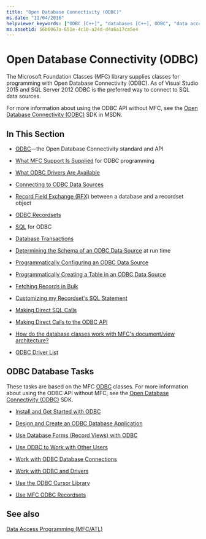 ```yaml
---
title: "Open Database Connectivity (ODBC)"
ms.date: "11/04/2016"
helpviewer_keywords: ["ODBC [C++]", "databases [C++], ODBC", "data access [C++], ODBC"]
ms.assetid: 56b6067a-651e-4c10-a24d-d4a6a17ca5e4
---
```

# Open Database Connectivity (ODBC)

The Microsoft Foundation Classes (MFC) library supplies classes for programming with Open Database Connectivity (ODBC). As of Visual Studio 2015 and SQL Server 2012 ODBC is the preferred way to connect to SQL data sources.

For more information about using the ODBC API without MFC, see the [Open Database Connectivity (ODBC)](/sql/odbc/microsoft-open-database-connectivity-odbc) SDK in MSDN.

## In This Section

- [ODBC](odbc-basics.md)—the Open Database Connectivity standard and API

- [What MFC Support Is Supplied](odbc-and-mfc.md) for ODBC programming

- [What ODBC Drivers Are Available](odbc-driver-list.md)

- [Connecting to ODBC Data Sources](data-source-managing-connections-odbc.md)

- [Record Field Exchange (RFX)](record-field-exchange-rfx.md) between a database and a recordset object

- [ODBC Recordsets](recordset-odbc.md)

- [SQL](sql.md) for ODBC

- [Database Transactions](transaction-odbc.md)

- [Determining the Schema of an ODBC Data Source](data-source-determining-the-schema-of-the-data-source-odbc.md) at run time

- [Programmatically Configuring an ODBC Data Source](data-source-programmatically-configuring-an-odbc-data-source.md)

- [Programmatically Creating a Table in an ODBC Data Source](data-source-programmatically-creating-a-table-in-an-odbc-data-source.md)

- [Fetching Records in Bulk](recordset-fetching-records-in-bulk-odbc.md)

- [Customizing my Recordset's SQL Statement](sql-customizing-your-recordsets-sql-statement-odbc.md)

- [Making Direct SQL Calls](sql-making-direct-sql-calls-odbc.md)

- [Making Direct Calls to the ODBC API](odbc-calling-odbc-api-functions-directly.md)

- [How do the database classes work with MFC's document/view architecture?](working-with-documents-and-views.md)

- [ODBC Driver List](odbc-driver-list.md)

## ODBC Database Tasks

These tasks are based on the MFC [ODBC](odbc-basics.md) classes. For more information about using the ODBC API without MFC, see the [Open Database Connectivity (ODBC)](/sql/odbc/microsoft-open-database-connectivity-odbc) SDK.

- [Install and Get Started with ODBC](installing-and-getting-started-with-odbc.md)

- [Design and Create an ODBC Database Application](design-and-create-an-odbc-database-application.md)

- [Use Database Forms (Record Views) with ODBC](use-database-forms-record-views-with-odbc.md)

- [Use ODBC to Work with Other Users](use-odbc-to-work-with-other-users.md)

- [Work with ODBC Database Connections](work-with-odbc-database-connections.md)

- [Work with ODBC and Drivers](work-with-odbc-and-drivers.md)

- [Use the ODBC Cursor Library](use-the-odbc-cursor-library.md)

- [Use MFC ODBC Recordsets](use-mfc-odbc-recordsets.md)

## See also

[Data Access Programming (MFC/ATL)](../../data/data-access-programming-mfc-atl.md)